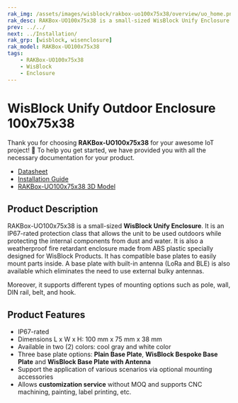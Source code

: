 ```yaml
---
rak_img: /assets/images/wisblock/rakbox-uo100x75x38/overview/uo_home.png
rak_desc: RAKBox-UO100x75x38 is a small-sized WisBlock Unify Enclosure. It is an IP67-rated protection class that allows the unit to be used outdoors while protecting the internal components from dust and water.
prev: ../../
next: ../Installation/
rak_grp: [wisblock, wisenclosure]
rak_model: RAKBox-UO100x75x38
tags:
    - RAKBox-UO100x75x38
    - WisBlock
    - Enclosure
---
```


# WisBlock Unify Outdoor Enclosure 100x75x38

Thank you for choosing **RAKBox-UO100x75x38** for your awesome IoT project! 🎉 To help you get started, we have provided you with all the necessary documentation for your product.

- [Datasheet](../Datasheet/)
- [Installation Guide](../Installation/)
- [RAKBox-UO100x75x38 3D Model](https://downloads.rakwireless.com/3D_File/WisBlock/Unify%20Enclosure/3D_RAKBox-UO100x75x38.step)

## Product Description
RAKBox-UO100x75x38 is a small-sized **WisBlock Unify Enclosure**. It is an IP67-rated protection class that allows the unit to be used outdoors while protecting the internal components from dust and water. It is also a weatherproof fire retardant enclosure made from ABS plastic specially designed for WisBlock Products. It has compatible base plates to easily mount parts inside. A base plate with built-in antenna (LoRa and BLE) is also available which eliminates the need to use external bulky antennas.

Moreover, it supports different types of mounting options such as pole, wall, DIN rail, belt, and hook.

## Product Features
- IP67-rated
- Dimensions L x W x H: 100&nbsp;mm x 75&nbsp;mm x 38&nbsp;mm
- Available in two (2) colors: cool gray and white color
- Three base plate options: **Plain Base Plate**, **WisBlock Bespoke Base Plate** and **WisBlock Base Plate with Antenna**
- Support the application of various scenarios via optional mounting accessories
- Allows **customization service** without MOQ and supports CNC machining, painting, label printing, etc.